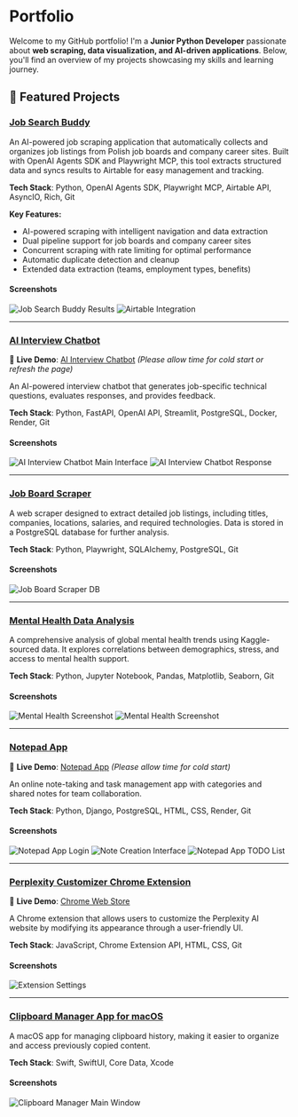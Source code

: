 # Portfolio

Welcome to my GitHub portfolio! I'm a **Junior Python Developer** passionate about **web scraping, data visualization, and AI-driven applications**. Below, you'll find an overview of my projects showcasing my skills and learning journey.

## 📌 Featured Projects

### [Job Search Buddy](https://github.com/reneczka/job-search-buddy)
An AI-powered job scraping application that automatically collects and organizes job listings from Polish job boards and company career sites. Built with OpenAI Agents SDK and Playwright MCP, this tool extracts structured data and syncs results to Airtable for easy management and tracking.

**Tech Stack**: Python, OpenAI Agents SDK, Playwright MCP, Airtable API, AsyncIO, Rich, Git

**Key Features:**
- AI-powered scraping with intelligent navigation and data extraction
- Dual pipeline support for job boards and company career sites
- Concurrent scraping with rate limiting for optimal performance
- Automatic duplicate detection and cleanup
- Extended data extraction (teams, employment types, benefits)

#### Screenshots
![Job Search Buddy Results](assets/screenshots/job-search-buddy-results.png)
![Airtable Integration](assets/screenshots/job-search-buddy-airtable.png)

---

### [AI Interview Chatbot](https://github.com/reneczka/ai-interview-chatbot)
🔹 **Live Demo**: [AI Interview Chatbot](https://ai-interview-chatbot-frontend.onrender.com) *(Please allow time for cold start or refresh the page)*

An AI-powered interview chatbot that generates job-specific technical questions, evaluates responses, and provides feedback.

**Tech Stack**: Python, FastAPI, OpenAI API, Streamlit, PostgreSQL, Docker, Render, Git

#### Screenshots
![AI Interview Chatbot Main Interface](assets/screenshots/ai-chatbot-main.png)
![AI Interview Chatbot Response](assets/screenshots/ai-chatbot-response.png)

---

### [Job Board Scraper](https://github.com/reneczka/job-scraper)
A web scraper designed to extract detailed job listings, including titles, companies, locations, salaries, and required technologies. Data is stored in a PostgreSQL database for further analysis.

**Tech Stack**: Python, Playwright, SQLAlchemy, PostgreSQL, Git

#### Screenshots
![Job Board Scraper DB](assets/screenshots/job-scraper-db.png)


---

### [Mental Health Data Analysis](https://github.com/reneczka/mental-health)
A comprehensive analysis of global mental health trends using Kaggle-sourced data. It explores correlations between demographics, stress, and access to mental health support.

**Tech Stack**: Python, Jupyter Notebook, Pandas, Matplotlib, Seaborn, Git

#### Screenshots
![Mental Health Screenshot](assets/screenshots/mental-health-sc1.png)
![Mental Health Screenshot](assets/screenshots/mental-health-sc2.png)

---

### [Notepad App](https://github.com/reneczka/notepad)
🔹 **Live Demo**: [Notepad App](https://note-pad-1jg9.onrender.com) *(Please allow time for cold start)*

An online note-taking and task management app with categories and shared notes for team collaboration.

**Tech Stack**: Python, Django, PostgreSQL, HTML, CSS, Render, Git

#### Screenshots
![Notepad App Login](assets/screenshots/notepad-login.png)
![Note Creation Interface](assets/screenshots/notepad-note.png)
![Notepad App TODO List](assets/screenshots/notepad-todo.png)

---

### [Perplexity Customizer Chrome Extension](https://github.com/reneczka/perplexity-simplifier)
🔹 **Live Demo**: [Chrome Web Store](https://chromewebstore.google.com/detail/perplexity-ui-customizer/kieplcfhfeibcidpapmjbmaodacgkh)

A Chrome extension that allows users to customize the Perplexity AI website by modifying its appearance through a user-friendly UI.

**Tech Stack**: JavaScript, Chrome Extension API, HTML, CSS, Git

#### Screenshots
![Extension Settings](assets/screenshots/perplexity-settings.png)


---

### [Clipboard Manager App for macOS](https://github.com/reneczka/ClipboardManager)
A macOS app for managing clipboard history, making it easier to organize and access previously copied content.

**Tech Stack**: Swift, SwiftUI, Core Data, Xcode

#### Screenshots
![Clipboard Manager Main Window](assets/screenshots/clipboard-sc.png)


